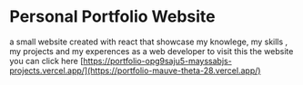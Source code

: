 # Personal Portfolio Website
a small website created with react that showcase my knowlege, my skills , my projects and my experences as a web developer 
to visit this the website you can click here [https://portfolio-opg9saju5-mayssabjs-projects.vercel.app/](https://portfolio-mauve-theta-28.vercel.app/)
